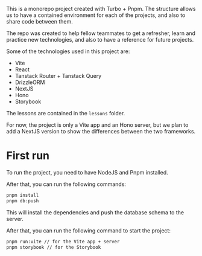 This is a monorepo project created with Turbo + Pnpm. The structure allows us to have a contained environment for each of the projects, and also to share code between them.

The repo was created to help fellow teammates to get a refresher, learn and practice new technologies, and also to have a reference for future projects.

Some of the technologies used in this project are:

- Vite
- React
- Tanstack Router + Tanstack Query
- DrizzleORM
- NextJS
- Hono
- Storybook

The lessons are contained in the `lessons` folder.

For now, the project is only a Vite app and an Hono server, but we plan to add a NextJS version to show the differences between the two frameworks.

# First run

To run the project, you need to have NodeJS and Pnpm installed.

After that, you can run the following commands:

```bash
pnpm install
pnpm db:push
```

This will install the dependencies and push the database schema to the server.

After that, you can run the following command to start the project:

```bash
pnpm run:vite // for the Vite app + server
pnpm storybook // for the Storybook
```
